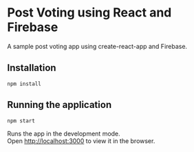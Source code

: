 # Post Voting using React and Firebase
A sample post voting app using create-react-app and Firebase.

## Installation
```
npm install
```

## Running the application
```
npm start
```
Runs the app in the development mode.<br>
Open [http://localhost:3000](http://localhost:3000) to view it in the browser.
